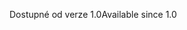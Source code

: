 <span data-ttu-id="98455-101">Dostupné od verze 1.0</span><span class="sxs-lookup"><span data-stu-id="98455-101">Available since 1.0</span></span>